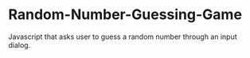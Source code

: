 # Random-Number-Guessing-Game
Javascript that asks user to guess a random number through an input dialog.
